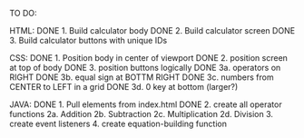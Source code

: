 TO DO:

HTML:
DONE 1. Build calculator body
DONE 2. Build calculator screen
DONE 3. Build calculator buttons with unique IDs

CSS:
DONE 1. Position body in center of viewport
DONE 2. position screen at top of body
DONE 3. position buttons logically
    DONE 3a. operators on RIGHT
    DONE 3b. equal sign at BOTTM RIGHT
    DONE 3c. numbers from CENTER to LEFT in a grid
    DONE 3d. 0 key at bottom (larger?)

JAVA:
DONE 1. Pull elements from index.html
DONE 2. create all operator functions
    2a. Addition
    2b. Subtraction
    2c. Multiplication
    2d. Division
3. create event listeners
4. create equation-building function